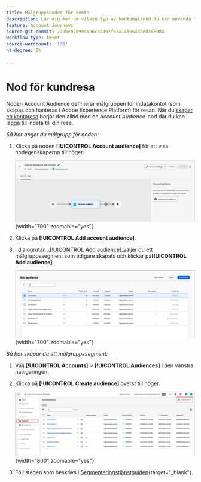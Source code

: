 ```yaml
---
title: Målgruppsnoder för konto
description: Lär dig mer om vilken typ av kontomålsnod du kan använda för att orkestrera dina kontoresor i Journey Optimizer B2B edition.
feature: Account Journeys
source-git-commit: 279bc07b90da96c3d497f67a14596a3bed308984
workflow-type: tm+mt
source-wordcount: '136'
ht-degree: 0%

---
```


# Nod för kundresa

Noden Account Audience definierar målgruppen för indatakontot (som skapas och hanteras i Adobe Experience Platform) för resan. När du [skapar en kontoresa](./journey-overview.md#create-an-account-journey) börjar den alltid med en _Account Audience_-nod där du kan lägga till indata till din resa.

_Så här anger du målgrupp för noden:_

1. Klicka på noden **[!UICONTROL Account audience]** för att visa nodegenskaperna till höger.

   ![Nod för kontomålgrupp](./assets/account-journey-account-audience-node.png){width="700" zoomable="yes"}

1. Klicka på **[!UICONTROL Add account audience]**.

1. I dialogrutan _[!UICONTROL Add audience]_väljer du ett målgruppssegment som tidigare skapats och klickar på&#x200B;**[!UICONTROL Add audience]**.

   ![Nod för kontomålgrupp](./assets/node-audience-add-dialog.png){width="700" zoomable="yes"}

_Så här skapar du ett målgruppssegment:_

1. Välj **[!UICONTROL Accounts]** > **[!UICONTROL Audiences]** i den vänstra navigeringen.

1. Klicka på **[!UICONTROL Create audience]** överst till höger.

   ![Skapa ett målgruppssegment](./assets/audiences-list-create.png){width="800" zoomable="yes"}

1. Följ stegen som beskrivs i [Segmenteringstjänstguiden](https://experienceleague.adobe.com/en/docs/experience-platform/segmentation/ui/account-audiences){target="_blank"}.
